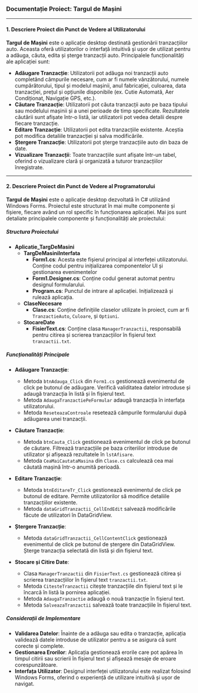 ### Documentație Proiect: Targul de Mașini

---

#### 1. Descriere Proiect din Punct de Vedere al Utilizatorului

**Targul de Mașini** este o aplicație desktop destinată gestionării tranzacțiilor auto. Aceasta oferă utilizatorilor o interfață intuitivă și ușor de utilizat pentru a adăuga, căuta, edita și șterge tranzacții auto. Principalele funcționalități ale aplicației sunt:

- **Adăugare Tranzacție**: Utilizatorii pot adăuga noi tranzacții auto completând câmpurile necesare, cum ar fi numele vânzătorului, numele cumpărătorului, tipul și modelul mașinii, anul fabricației, culoarea, data tranzacției, prețul și opțiunile disponibile (ex. Cutie Automată, Aer Condiționat, Navigație GPS, etc.).
- **Căutare Tranzacție**: Utilizatorii pot căuta tranzacții auto pe baza tipului sau modelului mașinii și a unei perioade de timp specificate. Rezultatele căutării sunt afișate într-o listă, iar utilizatorii pot vedea detalii despre fiecare tranzacție.
- **Editare Tranzacție**: Utilizatorii pot edita tranzacțiile existente. Aceștia pot modifica detaliile tranzacției și salva modificările.
- **Ștergere Tranzacție**: Utilizatorii pot șterge tranzacțiile auto din baza de date.
- **Vizualizare Tranzacții**: Toate tranzacțiile sunt afișate într-un tabel, oferind o vizualizare clară și organizată a tuturor tranzacțiilor înregistrate.

---

#### 2. Descriere Proiect din Punct de Vedere al Programatorului

**Targul de Mașini** este o aplicație desktop dezvoltată în C# utilizând Windows Forms. Proiectul este structurat în mai multe componente și fișiere, fiecare având un rol specific în funcționarea aplicației. Mai jos sunt detaliate principalele componente și funcționalități ale proiectului:

##### Structura Proiectului

- **Aplicatie_TargDeMasini**
  - **TargDeMasiniInterfata**
    - **Form1.cs**: Acesta este fișierul principal al interfeței utilizatorului. Conține codul pentru inițializarea componentelor UI și gestionarea evenimentelor
    - **Form1.Designer.cs**: Conține codul generat automat pentru designul formularului.
    - **Program.cs**: Punctul de intrare al aplicației. Inițializează și rulează aplicația.
  - **ClaseNecesare**
    - **Clase.cs**: Conține definițiile claselor utilizate în proiect, cum ar fi `TranzactieAuto`, `Culoare`, și `Optiuni`.
  - **StocareDate**
    - **FisierText.cs**: Conține clasa `ManagerTranzactii`, responsabilă pentru citirea și scrierea tranzacțiilor în fișierul text `tranzactii.txt`.

##### Funcționalități Principale

- **Adăugare Tranzacție**:
  - Metoda `btnAdauga_Click` din `Form1.cs` gestionează evenimentul de click pe butonul de adăugare. Verifică validitatea datelor introduse și adaugă tranzacția în listă și în fișierul text.
  - Metoda `AdaugaTranzactiePeFormular` adaugă tranzacția în interfața utilizatorului.
  - Metoda `ReseteazaControale` resetează câmpurile formularului după adăugarea unei tranzacții.

- **Căutare Tranzacție**:
  - Metoda `btnCauta_Click` gestionează evenimentul de click pe butonul de căutare. Filtrează tranzacțiile pe baza criteriilor introduse de utilizator și afișează rezultatele în `lstAfisare`.
  - Metoda `CeaMaiCautataMasina` din `Clase.cs` calculează cea mai căutată mașină într-o anumită perioadă.

- **Editare Tranzacție**:
  - Metoda `btnEditareTr_Click` gestionează evenimentul de click pe butonul de editare. Permite utilizatorilor să modifice detaliile tranzacțiilor existente.
  - Metoda `dataGridTranzactii_CellEndEdit` salvează modificările făcute de utilizatori în DataGridView.

- **Ștergere Tranzacție**:
  - Metoda `dataGridTranzactii_CellContentClick` gestionează evenimentul de click pe butonul de ștergere din DataGridView. Șterge tranzacția selectată din listă și din fișierul text.

- **Stocare și Citire Date**:
  - Clasa `ManagerTranzactii` din `FisierText.cs` gestionează citirea și scrierea tranzacțiilor în fișierul text `tranzactii.txt`.
  - Metoda `CitesteTranzactii` citește tranzacțiile din fișierul text și le încarcă în listă la pornirea aplicației.
  - Metoda `AdaugaTranzactie` adaugă o nouă tranzacție în fișierul text.
  - Metoda `SalveazaTranzactii` salvează toate tranzacțiile în fișierul text.

##### Considerații de Implementare

- **Validarea Datelor**: Înainte de a adăuga sau edita o tranzacție, aplicația validează datele introduse de utilizator pentru a se asigura că sunt corecte și complete.
- **Gestionarea Erorilor**: Aplicația gestionează erorile care pot apărea în timpul citirii sau scrierii în fișierul text și afișează mesaje de eroare corespunzătoare.
- **Interfața Utilizator**: Designul interfeței utilizatorului este realizat folosind Windows Forms, oferind o experiență de utilizare intuitivă și ușor de navigat.

